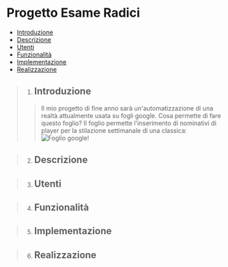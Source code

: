 # Progetto Esame Radici
-   [Introduzione](#Introduzione)
-   [Descrizione](#Descrizione)
-   [Utenti](#Utenti)
-   [Funzionalità](#Funzionalità)
-   [Implementazione](#Implementazione)
-   [Realizzazione](#Realizzazione)


> 1. ## Introduzione
> 
>> Il mio progetto di fine anno sarà un'automatizzazione di una realtà attualmente usata su fogli google.
>> Cosa permette di fare questo foglio?
>> Il foglio permette l'inserimento di nominativi di player per la stilazione settimanale di una classica:
>> ![Foglio google!]("Esempio")

> 2. ## Descrizione
> 
>> 

> 3. ## Utenti
> 
>> 

> 4. ## Funzionalità
> 
>> 

> 5. ## Implementazione
> 
>> 

> 6. ## Realizzazione
> 
>> 




